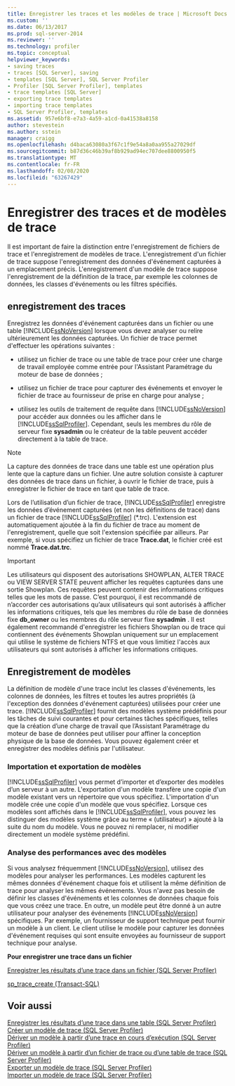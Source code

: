 ```yaml
---
title: Enregistrer les traces et les modèles de trace | Microsoft Docs
ms.custom: ''
ms.date: 06/13/2017
ms.prod: sql-server-2014
ms.reviewer: ''
ms.technology: profiler
ms.topic: conceptual
helpviewer_keywords:
- saving traces
- traces [SQL Server], saving
- templates [SQL Server], SQL Server Profiler
- Profiler [SQL Server Profiler], templates
- trace templates [SQL Server]
- exporting trace templates
- importing trace templates
- SQL Server Profiler, templates
ms.assetid: 957e6bf8-e7a3-4a59-a1cd-0a41538a8158
author: stevestein
ms.author: sstein
manager: craigg
ms.openlocfilehash: d4baca63080a3f67c1f9e54a8a0aa955a27029df
ms.sourcegitcommit: b87d36c46b39af8b929ad94ec707dee8800950f5
ms.translationtype: MT
ms.contentlocale: fr-FR
ms.lasthandoff: 02/08/2020
ms.locfileid: "63267429"
---
```

# <a name="save-traces-and-trace-templates"></a>Enregistrer des traces et de modèles de trace
  Il est important de faire la distinction entre l'enregistrement de fichiers de trace et l'enregistrement de modèles de trace. L'enregistrement d'un fichier de trace suppose l'enregistrement des données d'événement capturées à un emplacement précis. L'enregistrement d'un modèle de trace suppose l'enregistrement de la définition de la trace, par exemple les colonnes de données, les classes d'événements ou les filtres spécifiés.  
  
## <a name="saving-traces"></a>enregistrement des traces  
 Enregistrez les données d'événement capturées dans un fichier ou une table [!INCLUDE[ssNoVersion](../../includes/ssnoversion-md.md)] lorsque vous devez analyser ou relire ultérieurement les données capturées. Un fichier de trace permet d'effectuer les opérations suivantes :  
  
-   utilisez un fichier de trace ou une table de trace pour créer une charge de travail employée comme entrée pour l'Assistant Paramétrage du moteur de base de données ;  
  
-   utilisez un fichier de trace pour capturer des événements et envoyer le fichier de trace au fournisseur de prise en charge pour analyse ;  
  
-   utilisez les outils de traitement de requête dans [!INCLUDE[ssNoVersion](../../includes/ssnoversion-md.md)] pour accéder aux données ou les afficher dans le [!INCLUDE[ssSqlProfiler](../../includes/sssqlprofiler-md.md)]. Cependant, seuls les membres du rôle de serveur fixe **sysadmin** ou le créateur de la table peuvent accéder directement à la table de trace.  
  
> [!NOTE]  
>  La capture des données de trace dans une table est une opération plus lente que la capture dans un fichier. Une autre solution consiste à capturer des données de trace dans un fichier, à ouvrir le fichier de trace, puis à enregistrer le fichier de trace en tant que table de trace.  
  
 Lors de l’utilisation d’un fichier de trace, [!INCLUDE[ssSqlProfiler](../../includes/sssqlprofiler-md.md)] enregistre les données d’événement capturées (et non les définitions de trace) dans un fichier de trace [!INCLUDE[ssSqlProfiler](../../includes/sssqlprofiler-md.md)] (\*.trc). L'extension est automatiquement ajoutée à la fin du fichier de trace au moment de l'enregistrement, quelle que soit l'extension spécifiée par ailleurs. Par exemple, si vous spécifiez un fichier de trace **Trace.dat**, le fichier créé est nommé **Trace.dat.trc**.  
  
> [!IMPORTANT]  
>  Les utilisateurs qui disposent des autorisations SHOWPLAN, ALTER TRACE ou VIEW SERVER STATE peuvent afficher les requêtes capturées dans une sortie Showplan. Ces requêtes peuvent contenir des informations critiques telles que les mots de passe. C’est pourquoi, il est recommandé de n’accorder ces autorisations qu’aux utilisateurs qui sont autorisés à afficher les informations critiques, tels que les membres du rôle de base de données fixe **db_owner** ou les membres du rôle serveur fixe **sysadmin** . Il est également recommandé d'enregistrer les fichiers Showplan ou de trace qui contiennent des événements Showplan uniquement sur un emplacement qui utilise le système de fichiers NTFS et que vous limitiez l'accès aux utilisateurs qui sont autorisés à afficher les informations critiques.  
  
## <a name="saving-templates"></a>Enregistrement de modèles  
 La définition de modèle d'une trace inclut les classes d'événements, les colonnes de données, les filtres et toutes les autres propriétés (à l'exception des données d'événement capturées) utilisées pour créer une trace. 
  [!INCLUDE[ssSqlProfiler](../../includes/sssqlprofiler-md.md)] fournit des modèles système prédéfinis pour les tâches de suivi courantes et pour certaines tâches spécifiques, telles que la création d’une charge de travail que l’Assistant Paramétrage du moteur de base de données peut utiliser pour affiner la conception physique de la base de données. Vous pouvez également créer et enregistrer des modèles définis par l'utilisateur.  
  
### <a name="importing-and-exporting-templates"></a>Importation et exportation de modèles  
 
  [!INCLUDE[ssSqlProfiler](../../includes/sssqlprofiler-md.md)] vous permet d’importer et d’exporter des modèles d’un serveur à un autre. L'exportation d'un modèle transfère une copie d'un modèle existant vers un répertoire que vous spécifiez. L'importation d'un modèle crée une copie d'un modèle que vous spécifiez. Lorsque ces modèles sont affichés dans le [!INCLUDE[ssSqlProfiler](../../includes/sssqlprofiler-md.md)], vous pouvez les distinguer des modèles système grâce au terme « (utilisateur) » ajouté à la suite du nom du modèle. Vous ne pouvez ni remplacer, ni modifier directement un modèle système prédéfini.  
  
### <a name="analyzing-performance-with-templates"></a>Analyse des performances avec des modèles  
 Si vous analysez fréquemment [!INCLUDE[ssNoVersion](../../includes/ssnoversion-md.md)], utilisez des modèles pour analyser les performances. Les modèles capturent les mêmes données d'événement chaque fois et utilisent la même définition de trace pour analyser les mêmes événements. Vous n'avez pas besoin de définir les classes d'événements et les colonnes de données chaque fois que vous créez une trace. En outre, un modèle peut être donné à un autre utilisateur pour analyser des événements [!INCLUDE[ssNoVersion](../../includes/ssnoversion-md.md)] spécifiques. Par exemple, un fournisseur de support technique peut fournir un modèle à un client. Le client utilise le modèle pour capturer les données d'événement requises qui sont ensuite envoyées au fournisseur de support technique pour analyse.  
  
 **Pour enregistrer une trace dans un fichier**  
  
 [Enregistrer les résultats d’une trace dans un fichier &#40;SQL Server Profiler&#41;](save-trace-results-to-a-file-sql-server-profiler.md)  
  
 [sp_trace_create &#40;Transact-SQL&#41;](/sql/relational-databases/system-stored-procedures/sp-trace-create-transact-sql)  
  
## <a name="see-also"></a>Voir aussi  
 [Enregistrer les résultats d’une trace dans une table &#40;SQL Server Profiler&#41;](save-trace-results-to-a-table-sql-server-profiler.md)   
 [Créer un modèle de trace &#40;SQL Server Profiler&#41;](create-a-trace-template-sql-server-profiler.md)   
 [Dériver un modèle à partir d’une trace en cours d’exécution &#40;SQL Server Profiler&#41;](derive-a-template-from-a-running-trace-sql-server-profiler.md)   
 [Dériver un modèle à partir d’un fichier de trace ou d’une table de trace &#40;SQL Server Profiler&#41;](derive-a-template-from-a-trace-file-or-trace-table-sql-server-profiler.md)   
 [Exporter un modèle de trace &#40;SQL Server Profiler&#41;](export-a-trace-template-sql-server-profiler.md)   
 [Importer un modèle de trace &#40;SQL Server Profiler&#41;](import-a-trace-template-sql-server-profiler.md)  
  
  
